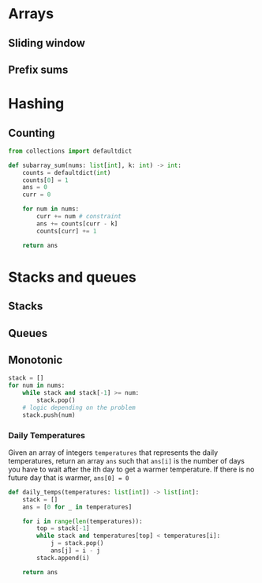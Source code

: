 # Arrays
## Sliding window
## Prefix sums

# Hashing
## Counting

```python
from collections import defaultdict

def subarray_sum(nums: list[int], k: int) -> int:
    counts = defaultdict(int)
    counts[0] = 1
    ans = 0
    curr = 0

    for num in nums:
        curr += num # constraint
        ans += counts[curr - k]
        counts[curr] += 1

    return ans
```

# Stacks and queues
## Stacks
## Queues
## Monotonic

```python
stack = []
for num in nums:
    while stack and stack[-1] >= num:
        stack.pop()
    # logic depending on the problem
    stack.push(num)
```

### Daily Temperatures
Given an array of integers `temperatures` that represents the daily temperatures,
return an array `ans` such that `ans[i]` is the number of days you have to wait after
the ith day to get a warmer temperature.
If there is no future day that is warmer, `ans[0] = 0`

```python
def daily_temps(temperatures: list[int]) -> list[int]:
    stack = []
    ans = [0 for _ in temperatures]

    for i in range(len(temperatures)):
        top = stack[-1]
        while stack and temperatures[top] < temperatures[i]:
            j = stack.pop()
            ans[j] = i - j
        stack.append(i)

    return ans
```

